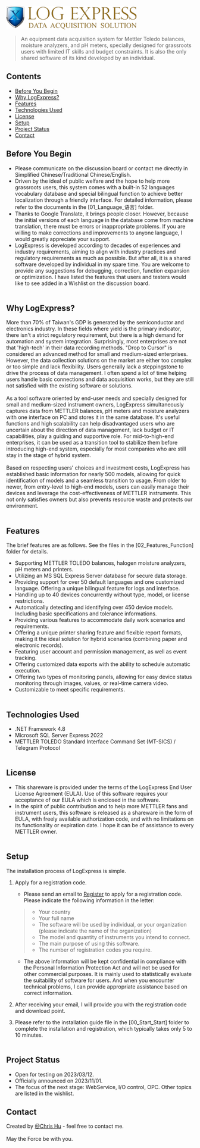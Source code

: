![LogExpress logo](./90_image/lx_logo.png)
> An equipment data acquisition system for Mettler Toledo balances, moisture analyzers, and pH meters, specially designed for grassroots users with limited IT skills and budget constraints. It is also the only shared software of its kind developed by an individual.
<!-- Live demo [_here_](https://www.example.com).--> 
## Contents
* [Before You Begin](#before-you-begin)
* [Why LogExpress?](#why-logexpress)
* [Features](#features)
* [Technologies Used](#technologies-used)
* [License](#license)
* [Setup](#setup)
* [Project Status](#project-status)
* [Contact](#contact)
<!--* * [Room for Improvement](#room-for-improvement) -->
<!--* * [Acknowledgements](#acknowledgements) -->
<!--* [Usage](#usage) -->

## Before You Begin
- Please communicate on the discussion board or contact me directly in Simplified Chinese/Traditional Chinese/English.
- Driven by the ideal of public welfare and the hope to help more grassroots users, this system comes with a built-in 52 languages vocabulary database and special bilingual function to achieve better localization through a friendly interface. For detailed information, please refer to the documents in the [01_Language_语言] folder.
- Thanks to Google Translate, it brings people closer. However, because the initial versions of each language in the database come from machine translation, there must be errors or inappropriate problems. If you are willing to make corrections and improvements to anyone language, I would greatly appreciate your support.
- LogExpress is developed according to decades of experiences and industry requirements, aiming to align with industry practices and regulatory requirements as much as possible. But after all, it is a shared software developed by individual in my spare time. You are welcome to provide any suggestions for debugging, correction, function expansion or optimization. I have listed the features that users and testers would like to see added in a Wishlist on the discussion board.
<br><br>

## Why LogExpress?
More than 70% of Taiwan's GDP is generated by the semiconductor and electronics industry. In these fields where yield is the primary indicator, there isn't a strict regulatory requirement, but there is a high demand for automation and system integration. Surprisingly, most enterprises are not that 'high-tech' in their data recording methods. "Drop to Cursor" is considered an advanced method for small and medium-sized enterprises. However, the data collection solutions on the market are either too complex or too simple and lack flexibility. Users generally lack a steppingstone to drive the process of data management. I often spend a lot of time helping users handle basic connections and data acquisition works, but they are still not satisfied with the existing software or solutions.
<br><br>
As a tool software oriented by end-user needs and specially designed for small and medium-sized instrument owners, LogExpress simultaneously captures data from METTLER balances, pH meters and moisture analyzers with one interface on PC and stores it in the same database. It's useful functions and high scalability can help disadvantaged users who are uncertain about the direction of data management, lack budget or IT capabilities, play a guiding and supportive role. For mid-to-high-end enterprises, it can be used as a transition tool to stabilize them before introducing high-end system, especially for most companies who are still stay in the stage of hybrid system. 
<br><br>
Based on respecting users' choices and investment costs, LogExpress has established basic information for nearly 500 models, allowing for quick identification of models and a seamless transition to usage. From older to newer, from entry-level to high-end models, users can easily manage their devices and leverage the cost-effectiveness of METTLER instruments. This not only satisfies owners but also prevents resource waste and protects our environment.
<br><br>

## Features
The brief features are as follows. See the files in the [02_Features_Function] folder for details.
- Supporting METTLER TOLEDO balances, halogen moisture analyzers, pH meters and printers.
- Utilizing an MS SQL Express Server database for secure data storage.
- Providing support for over 50 default languages and one customized language. Offering a unique bilingual feature for logs and interface.
- Handling up to 40 devices concurrently without type, model, or license restrictions.
- Automatically detecting and identifying over 450 device models. Including basic specifications and tolerance informations.
- Providing various features to accommodate daily work scenarios and requirements.
- Offering a unique printer sharing feature and flexible report formats, making it the ideal solution for hybrid scenarios (combining paper and electronic records).
- Featuring user account and permission management, as well as event tracking.
- Offering customized data exports with the ability to schedule automatic execution.
- Offering two types of monitoring panels, allowing for easy device status monitoring through images, values, or real-time camera video.
- Customizable to meet specific requirements.
<br><br>

## Technologies Used
- .NET Framework 4.8
- Microsoft SQL Server Express 2022
- METTLER TOLEDO Standard Interface Command Set (MT-SICS) / Telegram Protocol
<br><br>

## License
- This shareware is provided under the terms of the LogExpress End User License Agreement (EULA). Use of this software requires your acceptance of our EULA which is enclosed in the software. 
- In the spirit of public contribution and to help more METTLER fans and instrument users, this software is released as a shareware in the form of EULA, with freely available authorization code, and with no limitations on its functionality or expiration date. I hope it can be of assistance to every METTLER owner. 
<br><br>

## Setup
The installation process of LogExpress is simple.
1. Apply for a registration code.
    +  Please send an email to [Register](<service@logexpress.tw>) to apply for a registration code. Please indicate the following information in the letter:
      > * Your country
      > * Your full name
      > * The software will be used by individual, or your organization (please indicate the name of the organization)
      > * The model and quantity of instruments you intend to connect.
      > * The main purpose of using this software.
      > * The number of registration codes you require.

    +  The above information will be kept confidential in compliance with the Personal Information Protection Act and will not be used for other commercial purposes. It is mainly used to statistically evaluate the suitability of software for users. And when you encounter technical problems, I can provide appropriate assistance based on correct information.
2. After receiving your email, I will provide you with the registration code and download point.
3. Please refer to the installation guide file in the [00_Start_Start] folder to complete the installation and registration, which typically takes only 5 to 10 minutes.
<br><br>

## Project Status
- Open for testing on 2023/03/12.
- Officially announced on 2023/11/01.
- The focus of the next stage: WebService, I/O control, OPC. Other topics are listed in the wishlist.

## Contact
Created by [@Chris Hu](https://www.logexpress.tw/) - feel free to contact me.<br><br>
May the Force be with you.

<!-- Optional -->
<!-- ## Room for Improvement -->
<!-- Include areas you believe need improvement / could be improved. Also add TODOs for future development. -->
<!-- ## Acknowledgements -->
<!-- Give credit here. -->
<!-- - This project was inspired by... -->
<!-- - This project was based on [this tutorial](https://www.example.com). -->
<!-- - Many thanks to... -->
<!-- ## Usage -->
<!-- How does one go about using it? -->
<!-- Provide various use cases and code examples here. -->
<!-- To do: -->
<!-- - Feature to be added 1 -->
<!-- - Feature to be added 2 -->
<!-- write-your-code-here -->
